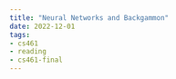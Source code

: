 ```yaml
---
title: "Neural Networks and Backgammon"
date: 2022-12-01
tags:
- cs461
- reading
- cs461-final
---
```


